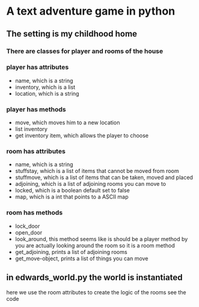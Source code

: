 # A text adventure game in python
## The setting is my childhood home
### There are classes for player and rooms of the house

### player has attributes 
- name, which is a string
- inventory, which is a list
- location, which is a string

### player has methods
- move, which moves him to a new location
- list inventory
- get inventory item, which allows the player to choose

### room has attributes
- name, which is a string
- stuffstay, which is a list of items that cannot be moved from room
- stuffmove, which is a list of items that can be taken, moved and placed
- adjoining, which is a list of adjoining rooms you can move to
- locked, which is a boolean default set to false
- map, which is a int that points to a ASCII map

### room has methods
- lock_door
- open_door
- look_around, this method seems like is should be a player method by you are actually looking around the room so it is a room method
- get_adjoining, prints a list of adjoining rooms
- get_move-object, prints a list of things you can move

## in edwards_world.py the world is instantiated
here we use the room attributes to create the logic of the rooms
see the code